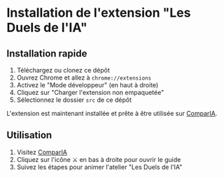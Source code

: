 # Installation de l'extension "Les Duels de l'IA"

## Installation rapide

1. Téléchargez ou clonez ce dépôt
2. Ouvrez Chrome et allez à `chrome://extensions`
3. Activez le "Mode développeur" (en haut à droite)
4. Cliquez sur "Charger l'extension non empaquetée"
5. Sélectionnez le dossier `src` de ce dépôt

L'extension est maintenant installée et prête à être utilisée sur [ComparIA](https://comparia.beta.gouv.fr).

## Utilisation

1. Visitez [ComparIA](https://comparia.beta.gouv.fr)
2. Cliquez sur l'icône ⚔️ en bas à droite pour ouvrir le guide
3. Suivez les étapes pour animer l'atelier "Les Duels de l'IA"
